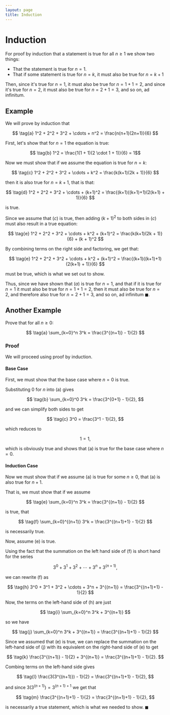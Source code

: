 ```yaml
---
layout: page
title: Induction
---
```

# Induction

For proof by induction that a statement is true for all $n \geq 1$  we show two things:



* That the statement is true for $n = 1$.
* That if some statement is true for $n = k$, it must also be true for $n = k + 1$

Then, since it's true for $n = 1$, it must also be true for $n = 1 + 1 = 2$, and since it's true for $n = 2$, it must also be true for $n = 2 + 1 = 3$, and so on, ad infinitum.

## Example

We will prove by induction that

$$ \tag{a} 1^2 + 2^2 + 3^2 + \cdots + n^2 = \frac{n(n+1)(2n+1)}{6} $$


First, let's show that for $n = 1$ the equation is true:

$$ \tag{b} 1^2 = \frac{1(1 + 1)(2 \cdot 1 + 1)}{6}  = 1$$

Now we must show that if we assume the equation is true for $n = k$:

$$ \tag{c} 1^2 + 2^2 + 3^2 + \cdots + k^2 = \frac{k(k+1)(2k + 1)}{6} $$

then it is also true for $n = k + 1$, that is that:

$$ \tag{d} 1^2 + 2^2 + 3^2 + \cdots + (k+1)^2 = \frac{(k+1)((k+1)+1)(2(k+1) + 1)}{6} $$

is true.

Since we assume that $(c)$ is true, then adding $(k + 1)^2$ to both sides in $(c)$ must also result in a true equation:

$$ \tag{e} 1^2 + 2^2 + 3^2 + \cdots + k^2 + (k+1)^2 = \frac{k(k+1)(2k + 1)}{6} + (k + 1)^2 $$

By combining terms on the right side and factoring, we get that:

$$ \tag{e} 1^2 + 2^2 + 3^2 + \cdots + k^2 + (k+1)^2 = \frac{(k+1)((k+1)+1)(2(k+1) + 1)}{6} $$

must be true, which is what we set out to show.

Thus, since we have shown that $(a)$ is true for $n = 1$,
and that if it is true for $n = 1$ it must also be true for $n = 1 + 1 = 2$, then it must also be true for
$n = 2$, and therefore also true for $n = 2 + 1 = 3$, and so on, ad infinitum $\blacksquare$.

## Another Example

Prove that for all $n \geq 0$:

$$ \tag{a} \sum_{k=0}^n 3^k = \frac{3^{(n+1)} - 1}{2} $$

### Proof

We will proceed using proof by induction.

#### Base Case

First, we must show that the base case where $n = 0$ is true.

Substituting $0$ for $n$ into (a) gives

$$ \tag{b} \sum_{k=0}^0 3^k = \frac{3^{0+1} - 1}{2}, $$

and we can simplify both sides to get

$$ \tag{c} 3^0 = \frac{3^1 - 1}{2}, $$

which reduces to

$$ \tag{d} 1 = 1, $$

which is obviously true and shows that (a) is true for the base case where $n = 0$.

#### Induction Case

Now we must show that if we assume (a) is true for some $n \geq 0$, that (a) is also true for $n + 1$.

That is, we must show that if we assume

$$ \tag{e} \sum_{k=0}^n 3^k = \frac{3^{(n+1)} - 1}{2} $$

is true, that

$$ \tag{f} \sum_{k=0}^{(n+1)} 3^k = \frac{3^{(n+1)+1} - 1}{2} $$

is necessarily true.

Now, assume (e) is true.

Using the fact that the summation on the left hand side of (f) is short hand for the series

$$ \tag{g} 3^0 + 3^1 + 3^2 + \cdots + 3^n + 3^{(n+1)}, $$

we can rewrite (f) as

$$ \tag{h} 3^0 + 3^1 + 3^2 + \cdots + 3^n + 3^{(n+1)} = \frac{3^{(n+1)+1} - 1}{2} $$

Now, the terms on the left-hand side of (h) are just

$$ \tag{i} \sum_{k=0}^n 3^k + 3^{(n+1)} $$

so we have 

$$ \tag{j} \sum_{k=0}^n 3^k + 3^{(n+1)} = \frac{3^{(n+1)+1} - 1}{2} $$

Since we assumed that (e) is true, we can replace the summation on the left-hand side of (j) with its equivalent on the right-hand side of (e) to get

$$ \tag{k} \frac{3^{(n+1)} - 1}{2} + 3^{(n+1)} = \frac{3^{(n+1)+1} - 1}{2}. $$
 
Combing terms on the left-hand side gives

$$ \tag{l} \frac{3(3^{(n+1)}) - 1}{2} = \frac{3^{(n+1)+1} - 1}{2}, $$

and since $3(3^{(n+1)}) = 3^{(n+1)+1}$ we get that

$$ \tag{m} \frac{3^{(n+1)+1} - 1}{2} = \frac{3^{(n+1)+1} - 1}{2}, $$

is necessarily a true statement, which is what we needed to show. $\blacksquare$
